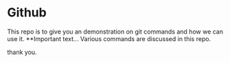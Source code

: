 # Github
This repo is to give you an demonstration on git commands and how we can use it.
**Important text...
Various commands are discussed in this repo.

thank you.
